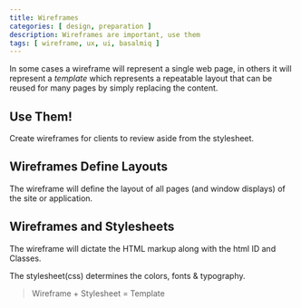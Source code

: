 ```yaml
---
title: Wireframes
categories: [ design, preparation ]
description: Wireframes are important, use them
tags: [ wireframe, ux, ui, basalmiq ]
---
```


In some cases a wireframe will represent a single web page, in others
it will represent a _template_ which represents a repeatable layout
that can be reused for many pages by simply replacing the content.


<!--more-->

## Use Them!

Create wireframes for clients to review aside from the stylesheet.

## Wireframes Define Layouts

The wireframe will define the layout of all pages (and window
displays) of the site or application.

## Wireframes and Stylesheets

The wireframe will dictate the HTML markup along with the html ID and
Classes.  

The stylesheet(css) determines the colors, fonts & typography.

> Wireframe + Stylesheet = Template



